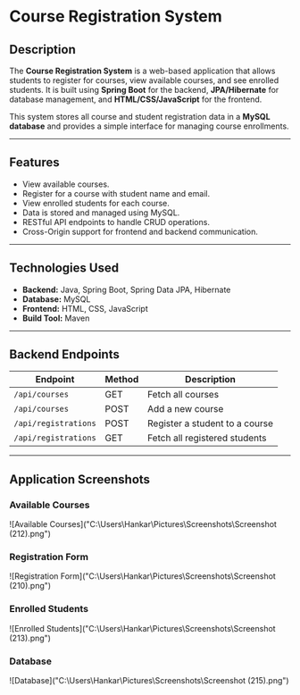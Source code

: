 # Course Registration System

## Description
The **Course Registration System** is a web-based application that allows students to register for courses, view available courses, and see enrolled students. It is built using **Spring Boot** for the backend, **JPA/Hibernate** for database management, and **HTML/CSS/JavaScript** for the frontend.  

This system stores all course and student registration data in a **MySQL database** and provides a simple interface for managing course enrollments.

---

## Features
- View available courses.
- Register for a course with student name and email.
- View enrolled students for each course.
- Data is stored and managed using MySQL.
- RESTful API endpoints to handle CRUD operations.
- Cross-Origin support for frontend and backend communication.

---

## Technologies Used
- **Backend:** Java, Spring Boot, Spring Data JPA, Hibernate
- **Database:** MySQL
- **Frontend:** HTML, CSS, JavaScript
- **Build Tool:** Maven

---

## Backend Endpoints
| Endpoint | Method | Description |
|----------|--------|-------------|
| `/api/courses` | GET | Fetch all courses |
| `/api/courses` | POST | Add a new course |
| `/api/registrations` | POST | Register a student to a course |
| `/api/registrations` | GET | Fetch all registered students |

---

## Application Screenshots

### Available Courses
![Available Courses]("C:\Users\Hankar\Pictures\Screenshots\Screenshot (212).png")

### Registration Form
![Registration Form]("C:\Users\Hankar\Pictures\Screenshots\Screenshot (210).png")

### Enrolled Students
![Enrolled Students]("C:\Users\Hankar\Pictures\Screenshots\Screenshot (213).png")

### Database

![Database]("C:\Users\Hankar\Pictures\Screenshots\Screenshot (215).png")
